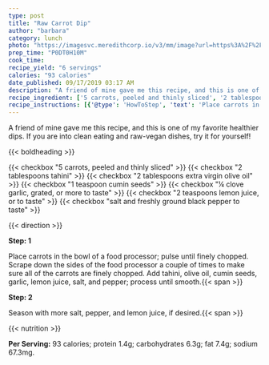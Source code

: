 ```yaml
---
type: post
title: "Raw Carrot Dip"
author: "barbara"
category: lunch
photo: "https://imagesvc.meredithcorp.io/v3/mm/image?url=https%3A%2F%2Fimages.media-allrecipes.com%2Fuserphotos%2F5723819.jpg"
prep_time: "P0DT0H10M"
cook_time: 
recipe_yield: "6 servings"
calories: "93 calories"
date_published: 09/17/2019 03:17 AM
description: "A friend of mine gave me this recipe, and this is one of my favorite healthier dips. If you are into clean eating and raw-vegan dishes, try it for yourself!"
recipe_ingredient: ['5 carrots, peeled and thinly sliced', '2 tablespoons tahini', '2 tablespoons extra virgin olive oil', '1 teaspoon cumin seeds', '¼ clove garlic, grated, or more to taste', '2 teaspoons lemon juice, or to taste', 'salt and freshly ground black pepper to taste']
recipe_instructions: [{'@type': 'HowToStep', 'text': 'Place carrots in the bowl of a food processor; pulse until finely chopped. Scrape down the sides of the food processor a couple of times to make sure all of the carrots are finely chopped. Add tahini, olive oil, cumin seeds, garlic, lemon juice, salt, and pepper; process until smooth.\n'}, {'@type': 'HowToStep', 'text': 'Season with more salt, pepper, and lemon juice, if desired.\n'}]
---
```


A friend of mine gave me this recipe, and this is one of my favorite healthier dips. If you are into clean eating and raw-vegan dishes, try it for yourself! 

{{< boldheading >}}

{{< checkbox "5  carrots, peeled and thinly sliced" >}}
{{< checkbox "2 tablespoons tahini" >}}
{{< checkbox "2 tablespoons extra virgin olive oil" >}}
{{< checkbox "1 teaspoon cumin seeds" >}}
{{< checkbox "¼ clove garlic, grated, or more to taste" >}}
{{< checkbox "2 teaspoons lemon juice, or to taste" >}}
{{< checkbox "salt and freshly ground black pepper to taste" >}}


{{< direction >}}

**Step: 1**

Place carrots in the bowl of a food processor; pulse until finely chopped. Scrape down the sides of the food processor a couple of times to make sure all of the carrots are finely chopped. Add tahini, olive oil, cumin seeds, garlic, lemon juice, salt, and pepper; process until smooth.{{< span >}}

**Step: 2**

Season with more salt, pepper, and lemon juice, if desired.{{< span >}}

{{< nutrition >}}

**Per Serving:** 93 calories; protein 1.4g; carbohydrates 6.3g; fat 7.4g; sodium 67.3mg.